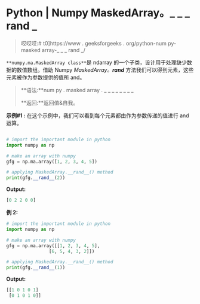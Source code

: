 # Python | Numpy MaskedArray。_ _ _ rand _

> 哎哎哎:# t0]https://www . geeksforgeeks . org/python-num py-masked array-_ _ _ rand _/

`**numpy.ma.MaskedArray class**`是 ndarray 的一个子类，设计用于处理缺少数据的数值数组。借助 Numpy *MaskedArray。__rand__* 方法我们可以得到元素，这些元素被作为参数提供的值所 and。

> **语法:**num py . masked array . _ _ _ _ _ _ _ _
> 
> **返回:**返回值&自我。

**示例#1 :**
在这个示例中，我们可以看到每个元素都由作为参数传递的值进行 and 运算。

```py

# import the important module in python 
import numpy as np 

# make an array with numpy 
gfg = np.ma.array([1, 2, 3, 4, 5]) 

# applying MaskedArray.__rand__() method 
print(gfg.__rand__(2)) 
```

**Output:**

```py
[0 2 2 0 0]

```

**例 2:**

```py
# import the important module in python 
import numpy as np 

# make an array with numpy 
gfg = np.ma.array([[1, 2, 3, 4, 5], 
                [6, 5, 4, 3, 2]]) 

# applying MaskedArray.__rand__() method 
print(gfg.__rand__(1)) 
```

**Output:**

```py
[[1 0 1 0 1]
 [0 1 0 1 0]]

```